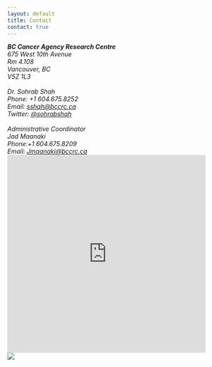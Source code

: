 ```yaml
---
layout: default
title: Contact
contact: true
---
```

<div class="row">
    <div class="col-md-6">
        <address>
	<b> BC Cancer Agency Research Centre</b> <br>
            675 West 10th Avenue<br>
            Rm 4.108<br>
            Vancouver, BC<br>
            V5Z 1L3<br>
            <br>
	    Dr. Sohrab Shah <br>
            Phone: +1 604.675.8252<br>
            Email: <a href="mailto:sshah@bccrc.ca">sshah@bccrc.ca</a> <br> 
	    Twitter: <a href="#" onclick='window.open("https://twitter.com/sohrabshah");return false;'> @sohrabshah</a><br>
	    <br>
	    Administrative Coordinator <br>
	    Jad Maanaki<br>
	    Phone:+1 604.675.8209<br>
	    Email: <a href="mailto:Jmaanaki@bccrc.ca">Jmaanaki@bccrc.ca</a> <br> 
        </address>
    </div>
    <div class="col-md-6">
        <iframe class="pull-right" src="https://www.google.com/maps/embed?pb=!1m18!1m12!1m3!1d2603.7237273648043!2d-123.12166164812054!3d49.26268218000623!2m3!1f0!2f0!3f0!3m2!1i1024!2i768!4f13.1!3m3!1m2!1s0x548673c2cb8966bf%3A0x8120a7e52adbc3f2!2sBC+Cancer+Research+Centre!5e0!3m2!1sen!2sca!4v1499907753719" width="450" height="450" frameborder="0" style="border:0" allowfullscreen></iframe>
    </div>
</div>
<div class="bigspacer"></div>
<div class="row">
	<div class="col-md-12">
        <img class="center-block" src="/assets/images/BCCRC.jpg">
    </div>
</div>
